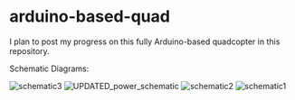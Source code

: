 # arduino-based-quad
I plan to post my progress on this fully Arduino-based quadcopter in this repository. 

Schematic Diagrams:


![schematic3](https://user-images.githubusercontent.com/79127315/108562051-1d870600-72b4-11eb-8041-02b1df31d420.jpg)
![UPDATED_power_schematic](https://user-images.githubusercontent.com/79127315/108608864-b5e9bd00-737e-11eb-8ecb-3ad30678c085.JPG)
![schematic2](https://user-images.githubusercontent.com/79127315/108562062-21b32380-72b4-11eb-94cd-e28dde03633f.JPG)
![schematic1](https://user-images.githubusercontent.com/79127315/108562064-22e45080-72b4-11eb-9c4a-937d8a05cc9e.JPG)
